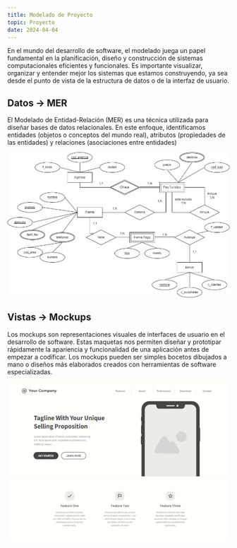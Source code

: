 ```yaml
---
title: Modelado de Proyecto
topic: Proyecto
date: 2024-04-04
---
```


En el mundo del desarrollo de software, el modelado juega un papel fundamental en la planificación, diseño y construcción de sistemas computacionales eficientes y funcionales. Es importante visualizar, organizar y entender mejor los sistemas que estamos construyendo, ya sea desde el punto de vista de la estructura de datos o de la interfaz de usuario.

## Datos -> MER

El Modelado de Entidad-Relación (MER) es una técnica utilizada para diseñar bases de datos relacionales. En este enfoque, identificamos entidades (objetos o conceptos del mundo real), atributos (propiedades de las entidades) y relaciones (asociaciones entre entidades)

<img src="/static/blog/img/modeloER-ejemplo2.jpg" alt="Modelo de farmacia en línea" />

## Vistas -> Mockups

Los mockups son representaciones visuales de interfaces de usuario en el desarrollo de software. Estas maquetas nos permiten diseñar y prototipar rápidamente la apariencia y funcionalidad de una aplicación antes de empezar a codificar. Los mockups pueden ser simples bocetos dibujados a mano o diseños más elaborados creados con herramientas de software especializadas.

<img src="/static/blog/img/moqup.png" alt="Representacion de mockup" />